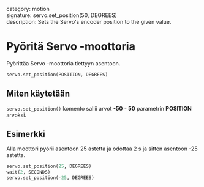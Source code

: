 category: motion  
signature: servo.set_position(50, DEGREES)  
description: Sets the Servo's encoder position to the given value.

# Pyöritä Servo -moottoria

Pyörittäa Servo -moottoria tiettyyn asentoon.

```python
servo.set_position(POSITION, DEGREES)
```

## Miten käytetään

`servo.set_position()` komento sallii arvot **-50** - **50** parametrin **POSITION** arvoksi.

## Esimerkki

Alla moottori pyörii asentoon 25 astetta ja odottaa 2 s ja sitten asentoon -25 astetta.

```python
servo.set_position(25, DEGREES)
wait(2, SECONDS)
servo.set_position(-25, DEGREES)
```

<advanced>
</advanced>
